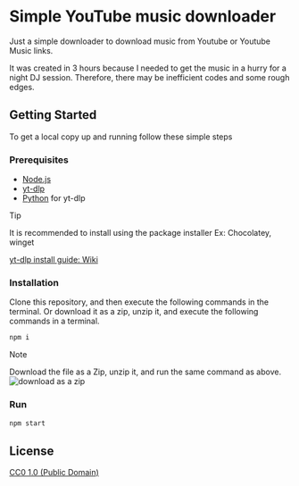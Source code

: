 # Simple YouTube music downloader

Just a simple downloader to download music from Youtube or Youtube Music links.

It was created in 3 hours because I needed to get the music in a hurry for a night DJ session.
Therefore, there may be inefficient codes and some rough edges.

## Getting Started

To get a local copy up and running follow these simple steps

### Prerequisites

- [Node.js](https://nodejs.org/en/)
- [yt-dlp](https://github.com/yt-dlp/yt-dlp)
- [Python]() for yt-dlp

> [!TIP]
> It is recommended to install using the package installer
> Ex: Chocolatey, winget
>
> [yt-dlp install guide: Wiki](https://github.com/yt-dlp/yt-dlp/wiki/Installation#windows)

### Installation

Clone this repository, and then execute the following commands in the terminal.
Or download it as a zip, unzip it, and execute the following commands in a terminal.

```bash
npm i
```

> [!NOTE]
> Download the file as a Zip, unzip it, and run the same command as above.
> ![download as a zip](https://github.com/user-attachments/assets/c206a647-10f7-459f-886b-1fe324ff15d8)

### Run

```bash
npm start
```

## License

[CC0 1.0 (Public Domain)](LICENSE.md)
